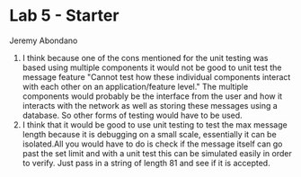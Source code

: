 # Lab 5 - Starter
Jeremy Abondano
1. I think because one of the cons mentioned for the unit testing was based using multiple components it would not be good to unit test the message feature "Cannot test how these individual components interact with each other on an application/feature level." The multiple components would probably be the interface from the user and how it interacts with the network as well as storing these messages using a database. So other forms of testing would have to be used. 
2. I think that it would be good to use unit testing to test the max message length because it is debugging on a small scale, essentially it can be isolated.All you would have to do is check if the message itself can go past the set limit and with a unit test this can be simulated easily in order to verify. Just pass in a string of length 81 and see if it is accepted. 